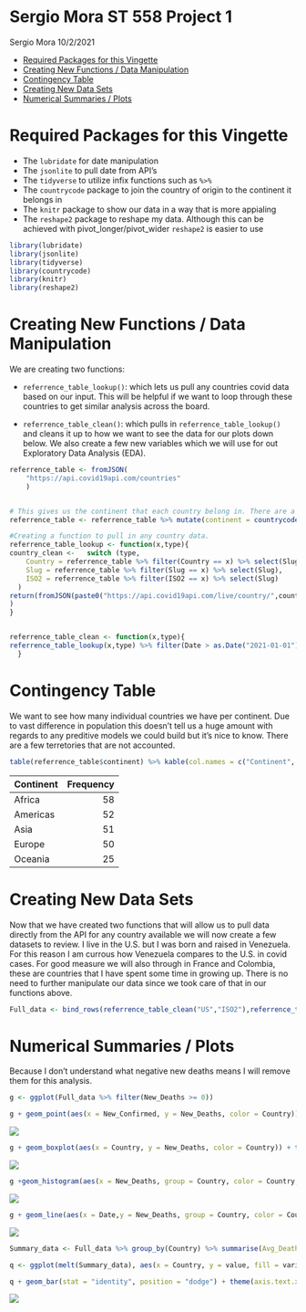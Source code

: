 Sergio Mora ST 558 Project 1
================
Sergio Mora
10/2/2021

  - [Required Packages for this
    Vingette](#required-packages-for-this-vingette)
  - [Creating New Functions / Data
    Manipulation](#creating-new-functions--data-manipulation)
  - [Contingency Table](#contingency-table)
  - [Creating New Data Sets](#creating-new-data-sets)
  - [Numerical Summaries / Plots](#numerical-summaries--plots)

# Required Packages for this Vingette

  - The `lubridate` for date manipulation
  - The `jsonlite` to pull date from API’s
  - The `tidyverse` to utilize infix functions such as `%>%`
  - The `countrycode` package to join the country of origin to the
    continent it belongs in
  - The `knitr` package to show our data in a way that is more appialing
  - The `reshape2` package to reshape my data. Although this can be
    achieved with pivot\_longer/pivot\_wider `reshape2` is easier to use

<!-- end list -->

``` r
library(lubridate)
library(jsonlite)
library(tidyverse)
library(countrycode)
library(knitr)
library(reshape2)
```

# Creating New Functions / Data Manipulation

We are creating two functions:

  - `referrence_table_lookup()`: which lets us pull any countries covid
    data based on our input. This will be helpful if we want to loop
    through these countries to get similar analysis across the board.

  - `referrence_table_clean()`: which pulls in
    `referrence_table_lookup()` and cleans it up to how we want to see
    the data for our plots down below. We also create a few new
    variables which we will use for out Exploratory Data Analysis (EDA).

<!-- end list -->

``` r
referrence_table <- fromJSON(
    "https://api.covid19api.com/countries"
    )


# This gives us the continent that each country belong in. There are a few exception that this function does not count for, we will not acocunt for these manually since we are not looking at these individually and because my geography skills are awful.
referrence_table <- referrence_table %>% mutate(continent = countrycode(sourcevar = referrence_table[, "Slug"], origin = "country.name", destination = "continent"))

#Creating a function to pull in any country data.
referrence_table_lookup <- function(x,type){
country_clean <-   switch (type,
    Country = referrence_table %>% filter(Country == x) %>% select(Slug),
    Slug = referrence_table %>% filter(Slug == x) %>% select(Slug),
    ISO2 = referrence_table %>% filter(ISO2 == x) %>% select(Slug)
  )
return(fromJSON(paste0("https://api.covid19api.com/live/country/",country_clean,"/status/confirmed"))
)
}


referrence_table_clean <- function(x,type){
referrence_table_lookup(x,type) %>% filter(Date > as.Date("2021-01-01")) %>% group_by(Country,Date) %>% summarise(sum_of_Confirmed = sum(Confirmed),sum_of_Deaths = sum(Deaths),sum_of_Active = sum(Active))  %>% mutate(New_Confirmed = (sum_of_Confirmed - lag(sum_of_Confirmed)),New_Deaths = (sum_of_Deaths - lag(sum_of_Deaths)),New_Active = (sum_of_Active - lag(sum_of_Active)),Date = ymd_hms(Date))
  }
```

# Contingency Table

We want to see how many individual countries we have per continent. Due
to vast difference in population this doesn’t tell us a huge amount with
regards to any preditive models we could build but it’s nice to know.
There are a few terretories that are not accounted.

``` r
table(referrence_table$continent) %>% kable(col.names = c("Continent", "Frequency"))
```

| Continent | Frequency |
| :-------- | --------: |
| Africa    |        58 |
| Americas  |        52 |
| Asia      |        51 |
| Europe    |        50 |
| Oceania   |        25 |

# Creating New Data Sets

Now that we have created two functions that will allow us to pull data
directly from the API for any country available we will now create a few
datasets to review. I live in the U.S. but I was born and raised in
Venezuela. For this reason I am currous how Venezuela compares to the
U.S. in covid cases. For good measure we will also through in France and
Colombia, these are countries that I have spent some time in growing up.
There is no need to further manipulate our data since we took care of
that in our functions above.

``` r
Full_data <- bind_rows(referrence_table_clean("US","ISO2"),referrence_table_clean("venezuela","Slug"),referrence_table_clean("France","Country"),referrence_table_clean("Colombia","Country"))
```

# Numerical Summaries / Plots

Because I don’t understand what negative new deaths means I will remove
them for this analysis.

``` r
g <- ggplot(Full_data %>% filter(New_Deaths >= 0))

g + geom_point(aes(x = New_Confirmed, y = New_Deaths, color = Country)) + geom_smooth(aes(x = New_Confirmed, y = New_Deaths),method = "lm") + labs(title = "Scatter plot of New Confirmed cases Vs New Deaths along with a linear model.", caption = "There is a clear positive correlation.") + ylab("New Deaths") + xlab("New Confirmed")
```

![](Sergio-Mora-ST-558-Project-1_files/figure-gfm/unnamed-chunk-5-1.png)<!-- -->

``` r
g + geom_boxplot(aes(x = Country, y = New_Deaths, color = Country)) + theme(axis.text.x = element_text(angle = -15,hjust = -.1)) + labs(title = "Box Plot between Country and New Deaths", caption = "We see a few outliers") + ylab("New Deaths") + xlab("")
```

![](Sergio-Mora-ST-558-Project-1_files/figure-gfm/unnamed-chunk-5-2.png)<!-- -->

``` r
g +geom_histogram(aes(x = New_Deaths, group = Country, color = Country, y = ..density..), position = "dodge") + stat_density(aes(x = New_Deaths),geom = "line", color = "green") + labs(title = "Density histogram of New Deaths with a distribution line overlayed", caption = "Clearly Right skewed moth days days we had 'low' number of new deaths") + xlab("New Confirmed")
```

![](Sergio-Mora-ST-558-Project-1_files/figure-gfm/unnamed-chunk-5-3.png)<!-- -->

``` r
g + geom_line(aes(x = Date,y = New_Deaths, group = Country, color = Country)) + labs(title = "New Confimed cases by country", caption = "Clear spikes that seem to lign up with our outliers") + ylab("Newly Confirmed Deaths")
```

![](Sergio-Mora-ST-558-Project-1_files/figure-gfm/unnamed-chunk-5-4.png)<!-- -->

``` r
Summary_data <- Full_data %>% group_by(Country) %>% summarise(Avg_Deaths = mean(New_Deaths, na.rm = TRUE), Avg_Confirmed = mean(New_Confirmed, na.rm = TRUE))

q <- ggplot(melt(Summary_data), aes(x = Country, y = value, fill = variable, color = variable))

q + geom_bar(stat = "identity", position = "dodge") + theme(axis.text.x = element_text(angle = -15,hjust = -.1)) + labs(title = "Average cases VS Average Deaths by country", caption = "We see only a 'small' percentage of cases are dying on average") + ylab("Average cases Confirmed or Dead") + xlab("")
```

![](Sergio-Mora-ST-558-Project-1_files/figure-gfm/unnamed-chunk-5-5.png)<!-- -->
